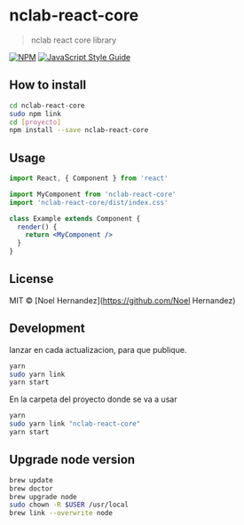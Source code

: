 # nclab-react-core

> nclab react core library

[![NPM](https://img.shields.io/npm/v/nclab-react-core.svg)](https://www.npmjs.com/package/nclab-react-core) [![JavaScript Style Guide](https://img.shields.io/badge/code_style-standard-brightgreen.svg)](https://standardjs.com)

## How to install

```bash
cd nclab-react-core
sudo npm link
cd [proyecto]
npm install --save nclab-react-core
```

## Usage

```jsx
import React, { Component } from 'react'

import MyComponent from 'nclab-react-core'
import 'nclab-react-core/dist/index.css'

class Example extends Component {
  render() {
    return <MyComponent />
  }
}
```

## License

MIT © [Noel Hernandez](https://github.com/Noel Hernandez)

## Development

lanzar en cada actualizacion, para que publique.

```bash
yarn 
sudo yarn link
yarn start
```

En la carpeta del proyecto donde se va a usar
```bash
yarn 
sudo yarn link "nclab-react-core" 
yarn start
```
## Upgrade node version

```bash
brew update
brew doctor
brew upgrade node
sudo chown -R $USER /usr/local
brew link --overwrite node
```